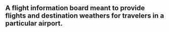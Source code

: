## A flight information board meant to provide flights and destination weathers for travelers in a particular airport. 
